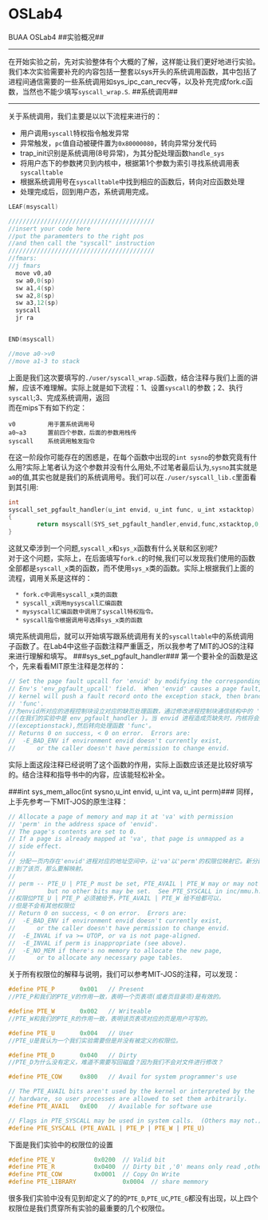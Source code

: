 # OSLab4
BUAA OSLab4
##实验概况##
***
  在开始实验之前，先对实验整体有个大概的了解，这样能让我们更好地进行实验。
  我们本次实验需要补充的内容包括一整套以sys开头的系统调用函数，其中包括了进程间通信需要的一些系统调用如sys_ipc_can_recv等，以及补充完成fork.c函数，当然也不能少填写`syscall_wrap.S`.
##系统调用##
***
  关于系统调用，我们主要是以以下流程来进行的：  
  + 用户调用`syscall`特权指令触发异常
  + 异常触发，`pc`值自动被硬件置为`0x80000080`，转向异常分发代码
  + trap_init识别是系统调用(8号异常)，为其分配处理函数`handle_sys`
  + 将用户态下的参数拷贝到内核中，根据第1个参数为索引寻找系统调用表`syscalltable`
  + 根据系统调用号在`syscalltable`中找到相应的函数后，转向对应函数处理
  + 处理完成后，回到用户态，系统调用完成。

```C
LEAF(msyscall)

/////////////////////////////////////////
//insert your code here
//put the paramemters to the right pos
//and then call the "syscall" instruction
/////////////////////////////////////////
//fmars:
//j fmars
  move v0,a0
  sw a0,0(sp)
  sw a1,4(sp)
  sw a2,8(sp)
  sw a3,12(sp)
  syscall
  jr ra


END(msyscall)

//move a0->v0
//move a1-3 to stack

```
上面是我们这次要填写的`./user/syscall_wrap.S`函数，结合注释与我们上面的讲解，应该不难理解。实际上就是如下流程：1、设置`syscall`的参数；2、执行`syscall`;3、完成系统调用，返回<br>
而在mips下有如下约定：<br>
```
v0         用于置系统调用号
a0~a3      置前四个参数，后面的参数用栈传
syscall    系统调用触发指令
```
在这一阶段你可能存在的困惑是，在每个函数中出现的`int sysno`的参数究竟有什么用?实际上笔者认为这个参数并没有什么用处,不过笔者最后认为,`sysno`其实就是`a0`的值,其实也就是我们的系统调用号。我们可以在`./user/syscall_lib.c`里面看到其引用:
```C
int
syscall_set_pgfault_handler(u_int envid, u_int func, u_int xstacktop)
{
        return msyscall(SYS_set_pgfault_handler,envid,func,xstacktop,0,0);
}
```
这就又牵涉到一个问题,`syscall_x`和`sys_x`函数有什么关联和区别呢?  
      对于这个问题，实际上，在后面填写`fork.c`的时候,我们可以发现我们使用的函数全部都是`syscall_x`类的函数，而不使用`sys_x`类的函数。实际上根据我们上面的流程，调用关系是这样的：
```
  * fork.c中调用syscall_x类的函数
  * syscall_x调用mysyscall汇编函数
  * mysyscall汇编函数中调用了syscall特权指令。
  * syscall指令根据调用号选择sys_x类的函数
```   
填完系统调用后，就可以开始填写跟系统调用有关的`syscalltable`中的系统调用子函数了。在Lab4中这些子函数注释严重匮乏，所以我参考了MIT的JOS的注释来进行理解和填写。
###sys_set_pgfault_handler###
第一个要补全的函数是这个，先来看看MIT原生注释是怎样的：
```C
// Set the page fault upcall for 'envid' by modifying the corresponding struct
// Env's 'env_pgfault_upcall' field.  When 'envid' causes a page fault, the
// kernel will push a fault record onto the exception stack, then branch to
// 'func'.
//为envid所对应的进程控制块设立对应的缺页处理函数，通过修改进程控制块通信结构中的 'env_pgfault_upcall'区域  
//(在我们的实验中是 env_pgfault_handler )。当 envid 进程造成页缺失时，内核将会把页缺失记录入异常栈  
//(exceptionstack),然后转向处理函数 'func'。
// Returns 0 on success, < 0 on error.  Errors are:
//	-E_BAD_ENV if environment envid doesn't currently exist,
//		or the caller doesn't have permission to change envid.
```
实际上面这段注释已经说明了这个函数的作用，实际上函数应该还是比较好填写的。结合注释和指导书中的内容，应该能轻松补全。

###int sys_mem_alloc(int sysno,u_int envid, u_int va, u_int perm)###
同样，上手先参考一下MIT-JOS的原生注释：
```C
// Allocate a page of memory and map it at 'va' with permission
// 'perm' in the address space of 'envid'.
// The page's contents are set to 0.
// If a page is already mapped at 'va', that page is unmapped as a
// side effect.
// 
// 分配一页内存在'envid'进程对应的地址空间中，让'va'以'perm'的权限位映射它。新分配的那页内容要清零。如果已有一个va映射
//到了该页，那么要解映射。
//
// perm -- PTE_U | PTE_P must be set, PTE_AVAIL | PTE_W may or may not be set,
//         but no other bits may be set.  See PTE_SYSCALL in inc/mmu.h.
//权限位PTE_U | PTE_P 必须被给予，PTE_AVAIL | PTE_W 给不给都可以，
//但是不会有其他权限位
// Return 0 on success, < 0 on error.  Errors are:
//	-E_BAD_ENV if environment envid doesn't currently exist,
//		or the caller doesn't have permission to change envid.
//	-E_INVAL if va >= UTOP, or va is not page-aligned.
//	-E_INVAL if perm is inappropriate (see above).
//	-E_NO_MEM if there's no memory to allocate the new page,
//		or to allocate any necessary page tables.
```
关于所有权限位的解释与说明，我们可以参考MIT-JOS的注释，可以发现：
```C
#define PTE_P		0x001	// Present
//PTE_P和我们的PTE_V的作用一致，表明一个页表项(或者页目录项)是有效的。

#define PTE_W		0x002	// Writeable
//PTE_W和我们的PTE_R的作用一致，表明该页表项对应的页是用户可写的。

#define PTE_U		0x004	// User
//PTE_U是我认为一个我们实验需要但是并没有被定义的权限位。

#define PTE_D		0x040	// Dirty
//PTE_D为什么没有定义，难道不需要写回磁盘？因为我们不会对文件进行修改？

#define PTE_COW		0x800	// Avail for system programmer's use

// The PTE_AVAIL bits aren't used by the kernel or interpreted by the
// hardware, so user processes are allowed to set them arbitrarily.
#define PTE_AVAIL	0xE00	// Available for software use

// Flags in PTE_SYSCALL may be used in system calls.  (Others may not.)
#define PTE_SYSCALL	(PTE_AVAIL | PTE_P | PTE_W | PTE_U)
```

下面是我们实验中的权限位的设置
```C
#define PTE_V           0x0200  // Valid bit
#define PTE_R           0x0400  // Dirty bit ,'0' means only read ,otherwise make interrupt
#define PTE_COW         0x0001  // Copy On Write
#define PTE_LIBRARY             0x0004  // share memmory
```
很多我们实验中没有见到却定义了的的`PTE_D`,`PTE_UC`,`PTE_G`都没有出现，以上四个权限位是我们贯穿所有实验的最重要的几个权限位。


```C

```
